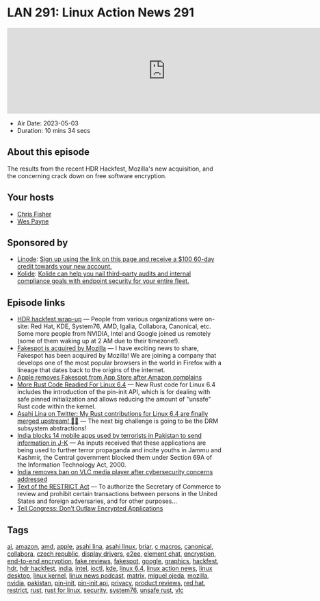 # LAN 291: Linux Action News 291

<iframe src="https://player.fireside.fm/v2/DAcK9LdX+gZygL196?theme=dark" width="740" height="200" frameborder="0" scrolling="no"></iframe>

* Air Date: 2023-05-03
* Duration: 10 mins 34 secs

## About this episode

The results from the recent HDR Hackfest, Mozilla's new acquisition, and the concerning crack down on free software encryption.

## Your hosts
* [Chris Fisher](https://linuxactionnews.com/hosts/chris)
* [Wes Payne](https://linuxactionnews.com/hosts/wes)

## Sponsored by

  * [Linode](http://linode.com/lan): [Sign up using the link on this page and receive a $100 60-day credit towards your new account. ](http://linode.com/lan)
  * [Kolide](https://l.kolide.co/3klbWzr): [Kolide can help you nail third-party audits and internal compliance goals with endpoint security for your entire fleet. ](https://l.kolide.co/3klbWzr)



## Episode links

  * [HDR hackfest wrap-up](https://emersion.fr/blog/2023/hdr-hackfest-wrap-up/ "HDR hackfest wrap-up") — People from various organizations were on-site: Red Hat, KDE, System76, AMD, Igalia, Collabora, Canonical, etc. Some more people from NVIDIA, Intel and Google joined us remotely (some of them waking up at 2 AM due to their timezone!).
  * [Fakespot is acquired by Mozilla](https://www.fakespot.com/post/fakespot-acquired-by-mozilla "Fakespot is acquired by Mozilla") — I have exciting news to share, Fakespot has been acquired by Mozilla! We are joining a company that develops one of the most popular browsers in the world in Firefox with a lineage that dates back to the origins of the internet.
  * [Apple removes Fakespot from App Store after Amazon complains](https://www.cnbc.com/2021/07/16/apple-removes-fakespot-from-app-store-after-amazon-complains.html "Apple removes Fakespot from App Store after Amazon complains")
  * [More Rust Code Readied For Linux 6.4](https://www.phoronix.com/news/Linux-6.4-More-Rust "More Rust Code Readied For Linux 6.4") — New Rust code for Linux 6.4 includes the introduction of the pin-init API, which is for dealing with safe pinned initialization and allows reducing the amount of "unsafe" Rust code within the kernel.
  * [Asahi Lina on Twitter: My Rust contributions for Linux 6.4 are finally merged upstream! 🦀🐧](https://twitter.com/LinaAsahi/status/1652957123779919872?cxt=HHwWgIDU_eHvvfAtAAAA "Asahi Lina on Twitter: My Rust contributions for Linux 6.4 are finally merged upstream! 🦀🐧") — The next big challenge is going to be the DRM subsystem abstractions!
  * [India blocks 14 mobile apps used by terrorists in Pakistan to send information in J-K](https://www.hindustantimes.com/india-news/centre-blocks-14-mobile-apps-used-by-terrorists-in-pakistan-to-send-info-in-jammu-and-kashmir-101682913776616.html "India blocks 14 mobile apps used by terrorists in Pakistan to send information in J-K") — As inputs received that these applications are being used to further terror propaganda and incite youths in Jammu and Kashmir, the Central government blocked them under Section 69A of the Information Technology Act, 2000.
  * [India removes ban on VLC media player after cybersecurity concerns addressed](https://therecord.media/india-removes-ban-on-vlc-media-player-after-cybersecurity-concerns-addressed "India removes ban on VLC media player after cybersecurity concerns addressed")
  * [Text of the RESTRICT Act](https://www.congress.gov/bill/118th-congress/senate-bill/686/text "Text of the RESTRICT Act") — To authorize the Secretary of Commerce to review and prohibit certain transactions between persons in the United States and foreign adversaries, and for other purposes...
  * [Tell Congress: Don’t Outlaw Encrypted Applications](https://act.eff.org/action/tell-congress-don-t-outlaw-encrypted-applications "Tell Congress: Don’t Outlaw Encrypted Applications")



## Tags

[ai](https://linuxactionnews.com/tags/ai), [amazon](https://linuxactionnews.com/tags/amazon), [amd](https://linuxactionnews.com/tags/amd), [apple](https://linuxactionnews.com/tags/apple), [asahi lina](https://linuxactionnews.com/tags/asahi%20lina), [asahi linux](https://linuxactionnews.com/tags/asahi%20linux), [briar](https://linuxactionnews.com/tags/briar), [c macros](https://linuxactionnews.com/tags/c%20macros), [canonical](https://linuxactionnews.com/tags/canonical), [collabora](https://linuxactionnews.com/tags/collabora), [czech republic](https://linuxactionnews.com/tags/czech%20republic), [display drivers](https://linuxactionnews.com/tags/display%20drivers), [e2ee](https://linuxactionnews.com/tags/e2ee), [element chat](https://linuxactionnews.com/tags/element%20chat), [encryption](https://linuxactionnews.com/tags/encryption), [end-to-end encryption](https://linuxactionnews.com/tags/end-to-end%20encryption), [fake reviews](https://linuxactionnews.com/tags/fake%20reviews), [fakespot](https://linuxactionnews.com/tags/fakespot), [google](https://linuxactionnews.com/tags/google), [graphics](https://linuxactionnews.com/tags/graphics), [hackfest](https://linuxactionnews.com/tags/hackfest), [hdr](https://linuxactionnews.com/tags/hdr), [hdr hackfest](https://linuxactionnews.com/tags/hdr%20hackfest), [india](https://linuxactionnews.com/tags/india), [intel](https://linuxactionnews.com/tags/intel), [ioctl](https://linuxactionnews.com/tags/ioctl), [kde](https://linuxactionnews.com/tags/kde), [linux 6.4](https://linuxactionnews.com/tags/linux%206.4), [linux action news](https://linuxactionnews.com/tags/linux%20action%20news), [linux desktop](https://linuxactionnews.com/tags/linux%20desktop), [linux kernel](https://linuxactionnews.com/tags/linux%20kernel), [linux news podcast](https://linuxactionnews.com/tags/linux%20news%20podcast), [matrix](https://linuxactionnews.com/tags/matrix), [miguel ojeda](https://linuxactionnews.com/tags/miguel%20ojeda), [mozilla](https://linuxactionnews.com/tags/mozilla), [nvidia](https://linuxactionnews.com/tags/nvidia), [pakistan](https://linuxactionnews.com/tags/pakistan), [pin-init](https://linuxactionnews.com/tags/pin-init), [pin-init api](https://linuxactionnews.com/tags/pin-init%20api), [privacy](https://linuxactionnews.com/tags/privacy), [product reviews](https://linuxactionnews.com/tags/product%20reviews), [red hat](https://linuxactionnews.com/tags/red%20hat), [restrict](https://linuxactionnews.com/tags/restrict), [rust](https://linuxactionnews.com/tags/rust), [rust for linux](https://linuxactionnews.com/tags/rust%20for%20linux), [security](https://linuxactionnews.com/tags/security), [system76](https://linuxactionnews.com/tags/system76), [unsafe rust](https://linuxactionnews.com/tags/unsafe%20rust), [vlc](https://linuxactionnews.com/tags/vlc)